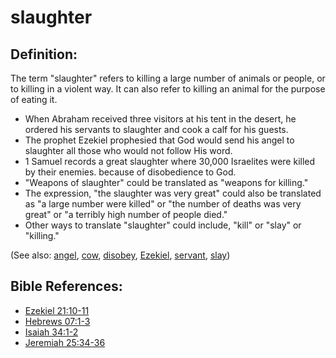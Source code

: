 # slaughter #

## Definition: ##

The term "slaughter" refers to killing a large number of animals or people, or to killing in a violent way. It can also refer to killing an animal for the purpose of eating it.

* When Abraham received three visitors at his tent in the desert, he ordered his servants to slaughter and cook a calf for his guests.
* The prophet Ezekiel prophesied that God would send his angel to slaughter all those who would not follow His word.
* 1 Samuel records a great slaughter where 30,000 Israelites were killed by their enemies. because of disobedience to God.
* "Weapons of slaughter" could be translated as "weapons for killing."
* The expression, "the slaughter was very great" could also be translated as "a large number were killed" or "the number of deaths was very great" or "a terribly high number of people died."
* Other ways to translate "slaughter" could include, "kill" or "slay" or "killing."

(See also: [angel](../kt/angel.md), [cow](../other/cow.md), [disobey](../other/disobey.md), [Ezekiel](../other/ezekiel.md), [servant](../other/servant.md), [slay](../other/slain.md))

## Bible References: ##

* [Ezekiel 21:10-11](en/tn/ezk/help/21/10)
* [Hebrews 07:1-3](en/tn/heb/help/07/01)
* [Isaiah 34:1-2](en/tn/isa/help/34/01)
* [Jeremiah 25:34-36](en/tn/jer/help/25/34)